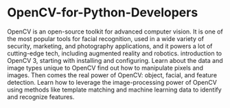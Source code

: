 # OpenCV-for-Python-Developers

OpenCV is an open-source toolkit for advanced computer vision. It is one of the most popular tools for facial recognition, used in a wide variety of security, marketing, and photography applications, and it powers a lot of cutting-edge tech, including augmented reality and robotics.
introduction to OpenCV 3, 
starting with installing and configuring.
Learn about the data and image types unique to OpenCV
find out how to manipulate pixels and images.
Then comes the real power of OpenCV: object, facial, and feature detection.
Learn how to leverage the image-processing power of OpenCV using methods like template matching and machine learning data to identify and recognize features.
